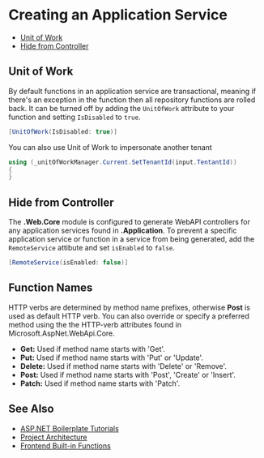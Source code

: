 # Creating an Application Service
* [Unit of Work](#unit-of-work)
* [Hide from Controller](#hide-from-controller)

## Unit of Work
By default functions in an application service are transactional, meaning if there's an exception in the function then all repository functions are rolled back. It can be turned off by adding the ```UnitOfWork``` attribute to your function and setting ```IsDisabled``` to ```true```.
```csharp
[UnitOfWork(IsDisabled: true)]
```

You can also use Unit of Work to impersonate another tenant

```csharp
using (_unitOfWorkManager.Current.SetTenantId(input.TentantId))
{
} 
```

## Hide from Controller
The __.Web.Core__ module is configured to generate WebAPI controllers for any application services found in __.Application__. To prevent a specific application service or function in a service from being generated, add the ```RemoteService``` attibute and set ```isEnabled``` to ```false```.
```csharp
[RemoteService(isEnabled: false)]
```

## Function Names
HTTP verbs are determined by method name prefixes, otherwise __Post__ is used as default HTTP verb. You can also override or specify a preferred method using the the HTTP-verb attributes found in Microsoft.AspNet.WebApi.Core.

* __Get:__ Used if method name starts with 'Get'.
* __Put:__ Used if method name starts with 'Put' or 'Update'.
* __Delete:__ Used if method name starts with 'Delete' or 'Remove'.
* __Post:__ Used if method name starts with 'Post', 'Create' or 'Insert'.
* __Patch:__ Used if method name starts with 'Patch'.

## See Also
* [ASP\.NET Boilerplate Tutorials](README.md)
* [Project Architecture](projectarchitecture.md)
* [Frontend Built-in Functions](angularbuiltin.md)
